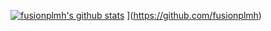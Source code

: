 [![fusionplmh's github stats](https://github-readme-stats.vercel.app/api?username=fusionplmh&show_icons=true)](https://github-readme-stats.vercel.app/api?username=fusionplmh&show_icons=true)
](https://github.com/fusionplmh)
